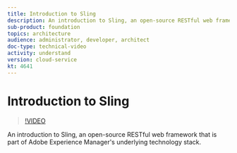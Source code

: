```yaml
---
title: Introduction to Sling
description: An introduction to Sling, an open-source RESTful web framework that is part of Adobe Experience Manager's underlying technology stack.
sub-product: foundation
topics: architecture
audience: administrator, developer, architect
doc-type: technical-video
activity: understand
version: cloud-service
kt: 4641
---
```


# Introduction to Sling

>[!VIDEO](https://video.tv.adobe.com/v/32032/?quality=12)

An introduction to Sling, an open-source RESTful web framework that is part of Adobe Experience Manager's underlying technology stack.